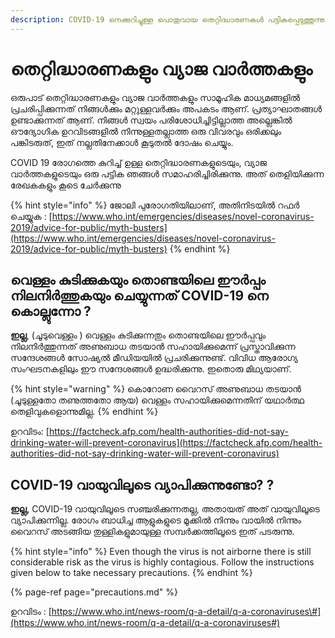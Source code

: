 ```yaml
---
description: COVID-19 നെക്കുറിച്ചുള്ള പൊതുവായ തെറ്റിദ്ധാരണകൾ പട്ടികപ്പെടുത്തുന്നു
---
```


# തെറ്റിദ്ധാരണകളും വ്യാജ വാർത്തകളും

ഒരുപാട് തെറ്റിദ്ധാരണകളും വ്യാജ വാർത്തകളും സാമൂഹിക മാധ്യമങ്ങളിൽ പ്രചരിപ്പിക്കുന്നത് നിങ്ങൾക്കും മറ്റുള്ളവർക്കും അപകടം ആണ്. പ്രത്യാഘാതങ്ങൾ ഉണ്ടാക്കുന്നത് ആണ്. നിങ്ങൾ സ്വയം പരിശോധിച്ചിട്ടില്ലാത്ത അല്ലെങ്കിൽ ഔദ്യോഗിക ഉറവിടങ്ങളിൽ നിന്നുള്ളതല്ലാത്ത ഒരു വിവരവും ഒരിക്കലും പങ്കിടരുത്, ഇത് നല്ലതിനേക്കാൾ കൂടുതൽ ദോഷം ചെയ്യും.

COVID 19 രോഗത്തെ കുറിച്ച് ഉള്ള തെറ്റിദ്ധാരണകളുടെയും, വ്യാജ വാർത്തകളുടെയും ഒരു പട്ടിക ഞങ്ങൾ സമാഹരിച്ചിരിക്കുന്നു. അത് തെളിയിക്കുന്ന രേഖകകളും കൂടെ ചേർക്കുന്നു

{% hint style="info" %}
ജോലി പുരോഗതിയിലാണ്, അതിനിടയിൽ റഫർ ചെയ്യുക : [https://www.who.int/emergencies/diseases/novel-coronavirus-2019/advice-for-public/myth-busters](https://www.who.int/emergencies/diseases/novel-coronavirus-2019/advice-for-public/myth-busters)
{% endhint %}

## വെള്ളം കുടിക്കുകയും തൊണ്ടയിലെ ഈർപ്പം നിലനിർത്തുകയും ചെയ്യുന്നത് COVID-19 നെ കൊല്ലുന്നോ ?

**ഇല്ല**, \(ചൂടുവെള്ളം \) വെള്ളം കുടിക്കുന്നതും തൊണ്ടയിലെ ഈർപ്പവും നിലനിർത്തുന്നത് അണുബാധ തടയാൻ സഹായിക്കുമെന്ന് പ്രസ്താവിക്കുന്ന സന്ദേശങ്ങൾ സോഷ്യൽ മീഡിയയിൽ പ്രചരിക്കുന്നുണ്ട്. വിവിധ ആരോഗ്യ സംഘടനകളിലും ഈ സന്ദേശങ്ങൾ ഉദ്ധരിക്കുന്നു. ഇതൊരു മിഥ്യയാണ്.

{% hint style="warning" %}
കൊറോണ വൈറസ് അണുബാധ തടയാൻ (ചൂടുള്ളതോ തണുത്തതോ ആയ) വെള്ളം സഹായിക്കുമെന്നതിന് യഥാർത്ഥ തെളിവുകളൊന്നുമില്ല.
{% endhint %}

ഉറവിടം: [https://factcheck.afp.com/health-authorities-did-not-say-drinking-water-will-prevent-coronavirus](https://factcheck.afp.com/health-authorities-did-not-say-drinking-water-will-prevent-coronavirus)

## COVID-19 വായുവിലൂടെ വ്യാപിക്കുന്നുണ്ടോ? ?

**ഇല്ല,** COVID-19 വായുവിലൂടെ സഞ്ചരിക്കുന്നതല്ല, അതായത് അത് വായുവിലൂടെ വ്യാപിക്കുന്നില്ല. രോഗം ബാധിച്ച ആളുകളുടെ മൂക്കിൽ നിന്നും വായിൽ നിന്നും വൈറസ് അടങ്ങിയ തുള്ളികളുമായുള്ള സമ്പർക്കത്തിലൂടെ ഇത് പടരുന്നു.

{% hint style="info" %}
Even though the virus is not airborne there is still considerable risk as the virus is highly contagious. Follow the instructions given below to take necessary precautions.
{% endhint %}

{% page-ref page="precautions.md" %}

ഉറവിടം : [https://www.who.int/news-room/q-a-detail/q-a-coronaviruses\#](https://www.who.int/news-room/q-a-detail/q-a-coronaviruses#)

